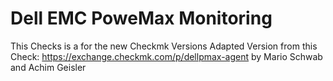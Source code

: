 # Dell EMC PoweMax Monitoring


This Checks is a for the new Checkmk Versions Adapted Version from this Check:
https://exchange.checkmk.com/p/dellpmax-agent by Mario Schwab and Achim Geisler

